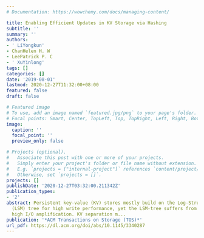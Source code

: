 ```yaml
---
# Documentation: https://wowchemy.com/docs/managing-content/

title: Enabling Efficient Updates in KV Storage via Hashing
subtitle: ''
summary: ''
authors:
- ' LiYongkun'
- ChanHelen H. W
- LeePatrick P. C
- ' XuYinlong'
tags: []
categories: []
date: '2019-08-01'
lastmod: 2020-12-27T11:32:00+08:00
featured: false
draft: false

# Featured image
# To use, add an image named `featured.jpg/png` to your page's folder.
# Focal points: Smart, Center, TopLeft, Top, TopRight, Left, Right, BottomLeft, Bottom, BottomRight.
image:
  caption: ''
  focal_point: ''
  preview_only: false

# Projects (optional).
#   Associate this post with one or more of your projects.
#   Simply enter your project's folder or file name without extension.
#   E.g. `projects = ["internal-project"]` references `content/project/deep-learning/index.md`.
#   Otherwise, set `projects = []`.
projects: []
publishDate: '2020-12-27T03:32:00.211342Z'
publication_types:
- '2'
abstract: Persistent key-value (KV) stores mostly build on the Log-Structured Merge
  (LSM) tree for high write performance, yet the LSM-tree suffers from the inherently
  high I/O amplification. KV separation m...
publication: '*ACM Transactions on Storage (TOS)*'
url_pdf: https://dl.acm.org/doi/abs/10.1145/3340287
---
```

